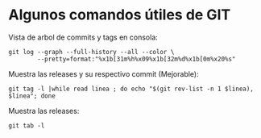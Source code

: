 
#  Algunos comandos útiles de GIT


Vista de arbol de commits y tags en consola:

```
git log --graph --full-history --all --color \
        --pretty=format:"%x1b[31m%h%x09%x1b[32m%d%x1b[0m%x20%s"
```


Muestra las releases y su respectivo commit (Mejorable):

```
git tag -l |while read linea ; do echo "$(git rev-list -n 1 $linea), $linea"; done
```

Muestra las releases:

```
git tab -l
```
